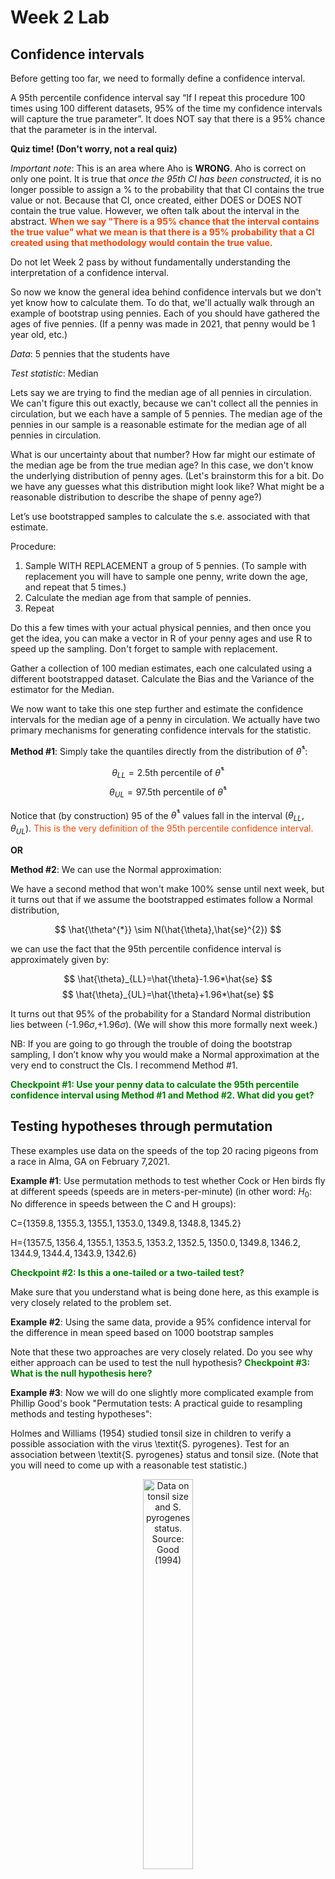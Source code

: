 Week 2 Lab
=============

Confidence intervals
-----------------------

Before getting too far, we need to formally define a confidence interval. 

A 95th percentile confidence interval say “If I repeat this procedure 100 times using 100 different datasets, 95% of the time my confidence intervals will capture the true parameter”. It does NOT say that there is a 95% chance that the parameter is in the interval.

**Quiz time! (Don't worry, not a real quiz)**

*Important note*: This is an area where Aho is **WRONG**. Aho is correct on only one point. It is true that *once the 95th CI has been constructed*, it is no longer possible to assign a $\%$ to the probability that that CI contains the true value or not. Because that CI, once created, either DOES or DOES NOT contain the true value. However, we often talk about the interval in the abstract. **<span style="color: orangered;">When we say "There is a 95$\%$ chance that the interval contains the true value" what we mean is that there is a 95$\%$ probability that a CI created using that methodology would contain the true value.</span>**

Do not let Week 2 pass by without fundamentally understanding the interpretation of a confidence interval. 

So now we know the general idea behind confidence intervals but we don't yet know how to calculate them. To do that, we'll actually walk through an example of bootstrap using pennies. Each of you should have gathered the ages of five pennies. (If a penny was made in 2021, that penny would be 1 year old, etc.)

*Data*: 5 pennies that the students have

*Test statistic*: Median

Lets say we are trying to find the median age of all pennies in circulation. We can't figure this out exactly, because we can't collect all the pennies in circulation, but we each have a sample of 5 pennies. The median age of the pennies in our sample is a reasonable estimate for the median age of all pennies in circulation. 

What is our uncertainty about that number? How far might our estimate of the median age be from the true median age? In this case, we don't know the underlying distribution of penny ages. (Let's brainstorm this for a bit. Do we have any guesses what this distribution might look like? What might be a reasonable distribution to describe the shape of penny age?) 

Let’s use bootstrapped samples to calculate the s.e. associated with that estimate.

Procedure: 
1. Sample WITH REPLACEMENT a group of 5 pennies. (To sample with replacement you will have to sample one penny, write down the age, and repeat that 5 times.)
2. Calculate the median age from that sample of pennies.
3. Repeat

Do this a few times with your actual physical pennies, and then once you get the idea, you can make a vector in R of your penny ages and use R to speed up the sampling. Don't forget to sample with replacement.

Gather a collection of 100 median estimates, each one calculated using a different bootstrapped dataset. Calculate the Bias and the Variance of the estimator for the Median.

We now want to take this one step further and estimate the confidence intervals for the median age of a penny in circulation. We actually have two primary mechanisms for generating confidence intervals for the statistic.

**Method #1**: Simply take the quantiles directly from the distribution of $\hat{\theta}^{*}$:

$$
\theta_{LL} = \mbox{2.5th percentile of } \hat{\theta}^{*}
$$
$$
\theta_{UL} = \mbox{97.5th percentile of } \hat{\theta}^{*}
$$

Notice that (by construction) 95$%$ of the $\hat{\theta}^{*}$ values fall in the interval $(\theta_{LL},\theta_{UL})$. <span style="color: orangered;">This is the very definition of the 95th percentile confidence interval.</span>

**OR** 

**Method #2**: We can use the Normal approximation:

We have a second method that won't make 100\% sense until next week, but it turns out that if we assume the bootstrapped estimates follow a Normal distribution, 

$$
\hat{\theta^{*}} \sim N(\hat{\theta},\hat{se}^{2})
$$

we can use the fact that the 95th percentile confidence interval is approximately given by:

$$
\hat{\theta}_{LL}=\hat{\theta}-1.96*\hat{se}
$$
$$
\hat{\theta}_{UL}=\hat{\theta}+1.96*\hat{se}
$$

It turns out that 95$\%$ of the probability for a Standard Normal distribution lies between (-1.96$\sigma$,+1.96$\sigma$). (We will show this more formally next week.) 

NB: If you are going to go through the trouble of doing the bootstrap sampling, I don’t know why you would make a Normal approximation at the very end to construct the CIs. I recommend Method #1.

**<span style="color: green;">Checkpoint #1: Use your penny data to calculate the 95th percentile confidence interval using Method #1 and Method #2. What did you get?</span>**

Testing hypotheses through permutation
------------------------------------

These examples use data on the speeds of the top 20 racing pigeons from a race in Alma, GA on February 7,2021. 

**Example #1**: Use permutation methods to test whether Cock or Hen birds fly at different speeds (speeds are in meters-per-minute) (in other word: $H_{0}$: No difference in speeds between the C and H groups):

C=$\{1359.8,1355.3,1355.1,1353.0,1349.8,1348.8,1345.2\}$

H=$\{1357.5,1356.4,1355.1,1353.5,1353.2,1352.5,1350.0,1349.8,1346.2,1344.9,1344.4,1343.9,1342.6\}$

**<span style="color: green;">Checkpoint #2: Is this a one-tailed or a two-tailed test?</span>**

Make sure that you understand what is being done here, as this example is very closely related to the problem set.


**Example #2**: Using the same data, provide a 95% confidence interval for the difference in mean speed based on 1000 bootstrap samples

Note that these two approaches are very closely related. Do you see why either approach can be used to test the null hypothesis? **<span style="color: green;">Checkpoint #3: What is the null hypothesis here?</span>**

**Example #3**: Now we will do one slightly more complicated example from Phillip Good's book "Permutation tests: A practical guide to resampling methods and testing hypotheses":

Holmes and Williams (1954) studied tonsil size in children to verify a possible association with the virus \textit{S. pyrogenes}. Test for an association between \textit{S. pyrogenes} status and tonsil size. (Note that you will need to come up with a reasonable test statistic.)

<div class="figure" style="text-align: center">
<img src="Table2categories.png" alt="Data on tonsil size and S. pyrogenes status. Source: Good (1994)" width="40%" />
<p class="caption">(\#fig:unnamed-chunk-1)Data on tonsil size and S. pyrogenes status. Source: Good (1994)</p>
</div>

Now lets consider the full dataset, where tonsil size is divided into three categories. How would we do the test now? **<span style="color: green;">Checkpoint #4: What is the new test statistic? (There are many options.)</span>** What 'labels' do you permute?

<div class="figure" style="text-align: center">
<img src="Table3categories.png" alt="Fill dataset on tonsil size and S. pyrogenes status. Source: Good (1994)" width="50%" />
<p class="caption">(\#fig:unnamed-chunk-2)Fill dataset on tonsil size and S. pyrogenes status. Source: Good (1994)</p>
</div>

Basics of bootstrap and jackknife
------------------------------------

To get started with bootstrap and jackknife techniques, we start by working through a very simple example. First we simulate some data


```r
x<-seq(0,9,by=1)
```

This will constutute our "data". Let's print the result of sampling with replacement to get a sense for it...


```r
table(sample(x,size=length(x),replace=T))
```

```
## 
## 1 2 3 5 6 7 8 9 
## 1 3 1 1 1 1 1 1
```

Now we will write a little script to take bootstrap samples and calculate the means of each of these bootstrap samples


```r
xmeans<-vector(length=1000)
for (i in 1:1000)
  {
  xmeans[i]<-mean(sample(x,replace=T))
  }
```

The actual number of bootstrapped samples is arbitrary *at this point* but there are ways of characterizing the precision of the bootstrap (jackknife-after-bootstrap) which might inform the number of bootstrap samples needed. *In practice*, people tend to pick some arbitrary but large number of bootstrap samples because computers are so fast that it is often easy to draw far more samples than are actually needed. When calculation of the statistic is slow (as might be the case if you are using the samples to construct a phylogeny, for example), then you would need to be more concerned with the number of bootstrap samples. 

First, lets just look at a histogram of the bootstrapped means and plot the actual sample mean on the histogram for comparison



```r
hist(xmeans,breaks=30,col="pink")
abline(v=mean(x),lwd=2)
```

<img src="Week-2-lab_files/figure-html/unnamed-chunk-6-1.png" width="672" />

Calculating bias and standard error
-----------------------------------

From these we can calculate the bias and standard deviation for the mean (which is the "statistic"):

$$
\widehat{Bias_{boot}} = \left(\frac{1}{k}\sum^{k}_{i=1}\theta^{*}_{i}\right)-\hat{\theta}
$$


```r
bias.boot<-mean(xmeans)-mean(x)
bias.boot
```

```
## [1] -0.0357
```

```r
hist(xmeans,breaks=30,col="pink")
abline(v=mean(x),lwd=5,col="black")
abline(v=mean(xmeans),lwd=2,col="yellow")
```

<img src="Week-2-lab_files/figure-html/unnamed-chunk-7-1.png" width="672" />

$$
\widehat{s.e._{boot}} = \sqrt{\frac{1}{k-1}\sum^{k}_{i=1}(\theta^{*}_{i}-\bar{\theta^{*}})^{2}}
$$


```r
se.boot<-sd(xmeans)
```

We can find the confidence intervals in two ways:

Method #1: Assume the bootstrap statistics are normally distributed


```r
LL.boot<-mean(xmeans)-1.96*se.boot #where did 1.96 come from?
UL.boot<-mean(xmeans)+1.96*se.boot
LL.boot
```

```
## [1] 2.668535
```

```r
UL.boot
```

```
## [1] 6.260065
```

Method #2: Simply take the quantiles of the bootstrap statistics


```r
quantile(xmeans,c(0.025,0.975))
```

```
##  2.5% 97.5% 
##   2.6   6.2
```

Let's compare this to what we would have gotten if we had used normal distribution theory. First we have to calculate the standard error:


```r
se.normal<-sqrt(var(x)/length(x))
LL.normal<-mean(x)-qt(0.975,length(x)-1)*se.normal
UL.normal<-mean(x)+qt(0.975,length(x)-1)*se.normal
LL.normal
```

```
## [1] 2.334149
```

```r
UL.normal
```

```
## [1] 6.665851
```

In this case, the confidence intervals we got from the normal distribution theory are too wide.

**<span style="color: green;">Checkpoint #6: Does it make sense why the normal distribution theory intervals are too wide?</span>** Because the original were were uniformly distributed, the data has higher variance than would be expected and therefore the standard error is higher than would be expected.

There are two packages that provide functions for bootstrapping, 'boot' and 'boostrap'. We will start by using the 'bootstrap' package, which was originally designed for Efron and Tibshirani's monograph on the bootstrap. 

To test the main functionality of the 'bootstrap' package, we will use the data we already have. The 'bootstrap' function requires the input of a user-defined function to calculate the statistic of interest. Here I will write a function that calculates the mean of the input values.


```r
library(bootstrap)
theta<-function(x)
  {
    mean(x)
  }
results<-bootstrap(x=x,nboot=1000,theta=theta)
results
```

```
## $thetastar
##    [1] 4.7 6.3 6.0 3.8 2.8 4.6 3.4 4.2 4.4 3.8 5.6 3.6 3.6 2.5 5.8 4.9 4.9 5.6
##   [19] 4.4 5.6 4.8 5.7 5.2 3.2 5.0 3.9 5.0 5.8 4.9 5.4 4.2 3.9 3.3 6.0 5.4 4.3
##   [37] 4.7 3.7 6.8 5.5 3.7 6.3 4.7 5.5 4.9 3.6 5.1 5.3 3.8 3.2 4.7 4.8 5.6 4.6
##   [55] 4.8 4.2 3.6 6.0 4.5 6.4 4.5 5.6 5.9 3.4 4.9 6.6 5.1 4.8 6.1 4.0 4.4 4.8
##   [73] 4.6 4.9 5.3 3.3 4.5 5.9 3.5 3.7 6.4 4.5 6.3 4.6 4.8 5.4 6.0 5.2 3.7 3.5
##   [91] 4.6 4.2 4.6 2.8 3.1 4.9 4.1 4.9 4.1 4.6 4.5 4.4 5.8 3.8 3.2 4.4 5.0 4.5
##  [109] 5.0 6.4 4.1 3.1 3.8 6.0 4.1 4.6 3.4 5.3 6.0 6.1 4.5 5.1 4.1 4.2 4.3 4.3
##  [127] 5.2 3.3 4.4 3.6 4.8 3.5 6.5 4.2 4.1 4.1 4.0 4.5 4.9 4.8 4.3 4.7 5.3 4.1
##  [145] 2.3 4.1 3.4 5.5 3.8 4.4 2.7 4.6 4.0 3.6 3.0 3.4 3.1 3.6 3.7 3.7 5.0 4.9
##  [163] 5.4 3.6 4.5 3.0 6.2 5.6 3.6 4.9 3.7 5.9 5.3 4.7 4.0 4.4 4.7 2.7 5.0 6.2
##  [181] 4.8 3.1 4.7 4.1 3.8 4.0 4.8 6.3 5.2 4.8 4.1 5.0 4.1 3.0 4.4 5.2 2.7 2.9
##  [199] 5.9 5.0 4.8 4.1 4.5 3.4 5.7 5.1 4.4 3.5 4.7 5.1 4.8 3.5 5.7 5.0 4.3 4.5
##  [217] 4.8 3.9 3.4 5.3 4.8 5.5 3.8 3.8 5.4 3.5 4.5 3.0 3.3 4.9 5.2 3.0 5.6 6.0
##  [235] 4.8 4.2 3.8 3.4 5.2 5.0 5.3 4.5 5.6 4.0 6.5 4.6 3.8 5.6 4.5 4.5 3.6 5.1
##  [253] 5.3 4.7 3.9 4.4 2.8 5.1 3.2 3.6 3.7 4.7 5.3 5.5 4.2 4.6 4.7 5.6 3.6 4.3
##  [271] 4.0 4.4 4.6 5.9 4.5 4.9 5.9 3.3 6.6 6.0 4.6 3.4 4.5 3.3 3.6 5.8 3.8 5.3
##  [289] 4.1 3.1 3.3 5.8 4.2 5.1 3.5 4.8 4.0 4.2 4.9 4.9 4.2 5.2 4.2 4.4 3.9 4.0
##  [307] 5.7 3.5 3.5 4.5 4.5 5.6 3.0 4.7 4.5 5.2 4.5 4.4 5.3 4.7 4.6 4.5 4.6 4.3
##  [325] 3.8 3.9 4.2 2.7 4.8 4.6 4.8 3.8 3.7 5.5 5.3 4.0 5.6 6.0 5.7 3.0 4.3 4.4
##  [343] 5.5 5.2 4.1 4.1 5.5 6.8 2.4 4.4 4.4 5.2 4.0 4.0 4.6 3.7 4.2 5.5 4.5 5.0
##  [361] 4.7 4.7 4.3 5.0 4.3 4.9 4.0 4.3 5.9 4.7 3.1 4.8 4.8 5.2 5.6 3.1 4.5 5.6
##  [379] 5.6 5.5 3.3 5.0 5.4 5.2 4.1 5.0 4.4 4.9 2.6 3.6 3.4 6.2 4.0 5.3 6.5 4.5
##  [397] 4.7 5.9 3.4 3.6 3.0 5.0 5.4 4.1 5.5 3.7 5.3 5.0 5.2 4.2 5.7 4.6 3.1 4.2
##  [415] 3.8 4.0 4.4 5.6 4.3 6.3 6.0 5.9 4.1 6.5 3.4 5.3 4.6 5.7 4.4 3.2 3.6 7.1
##  [433] 3.3 3.9 4.1 4.2 4.9 3.9 4.3 5.8 4.5 4.1 4.0 3.2 3.8 3.0 2.8 3.5 3.9 3.8
##  [451] 3.6 3.8 5.3 4.2 5.4 3.4 4.0 4.7 2.8 4.1 4.5 5.8 3.0 4.7 5.5 4.3 4.2 7.3
##  [469] 4.8 5.0 4.6 4.4 3.7 4.5 2.5 4.7 4.6 3.4 3.0 3.9 4.9 4.5 4.9 5.6 4.5 3.7
##  [487] 4.1 4.1 3.6 4.8 4.6 5.4 5.8 4.9 5.3 5.6 5.4 4.6 3.9 6.2 6.5 5.1 3.6 3.8
##  [505] 3.7 5.1 5.6 3.2 4.2 3.9 3.9 4.7 3.0 5.1 4.9 5.3 3.8 5.4 3.1 4.7 2.6 4.2
##  [523] 3.4 4.2 4.4 3.3 4.5 4.2 4.2 5.1 3.4 3.4 4.9 5.3 5.4 5.2 5.2 4.4 4.5 2.6
##  [541] 4.9 4.6 4.0 3.9 5.4 4.0 4.7 4.3 4.5 6.5 2.8 4.8 4.8 3.8 6.1 3.3 5.2 5.1
##  [559] 5.2 5.3 3.3 4.2 5.2 4.5 4.2 2.3 6.1 3.9 3.8 4.5 4.9 4.5 3.8 4.0 4.7 4.4
##  [577] 6.2 6.2 4.6 4.3 4.2 4.5 4.4 4.4 4.0 3.3 4.2 4.5 3.3 3.5 4.6 4.5 3.9 5.1
##  [595] 3.6 4.5 4.0 3.3 5.8 4.1 5.4 5.5 5.0 4.5 3.8 6.0 4.0 5.7 4.8 5.8 3.7 5.3
##  [613] 4.1 4.5 4.3 5.0 4.5 4.4 2.7 4.8 5.5 4.5 5.1 5.0 4.4 4.4 4.0 4.2 3.7 2.4
##  [631] 4.8 3.3 4.6 4.6 4.4 3.9 5.3 3.8 4.4 3.2 4.0 3.6 5.8 5.9 5.1 5.3 3.6 3.2
##  [649] 4.7 3.9 4.8 3.4 4.3 5.5 5.9 3.2 3.1 4.9 2.9 4.0 3.2 4.1 5.7 4.2 4.9 5.0
##  [667] 2.9 3.7 5.3 3.8 4.8 3.0 5.5 4.7 5.4 2.8 6.0 6.0 4.2 3.9 4.7 4.9 5.5 2.6
##  [685] 3.9 4.6 6.4 3.3 3.7 4.2 5.3 5.4 4.4 3.7 3.6 3.6 4.1 2.9 3.0 4.5 5.1 5.3
##  [703] 3.7 4.7 7.0 3.2 4.3 3.8 5.3 5.9 4.6 2.1 4.0 4.9 4.4 4.8 2.8 6.3 5.7 3.4
##  [721] 3.4 5.0 2.7 4.1 3.1 4.9 4.7 4.8 3.0 4.7 5.1 4.5 3.0 5.2 5.2 5.0 6.3 3.1
##  [739] 5.0 4.6 4.7 6.9 2.6 3.6 2.8 3.2 4.8 5.6 4.2 4.4 4.9 3.6 4.1 4.4 5.0 5.1
##  [757] 2.5 3.3 3.1 3.1 3.0 4.7 5.6 3.9 5.2 5.1 4.4 4.9 4.4 5.9 5.8 5.6 4.1 4.2
##  [775] 4.3 4.8 3.5 2.4 3.3 5.7 4.8 6.5 5.1 6.4 3.7 4.4 3.9 5.1 5.1 4.8 4.7 3.4
##  [793] 6.3 5.5 4.8 4.7 5.5 6.1 4.5 4.2 2.8 4.9 5.7 5.5 5.7 3.3 5.4 4.3 3.7 4.1
##  [811] 3.0 5.6 3.6 4.7 4.4 3.9 4.7 3.0 5.4 4.7 4.3 4.6 1.5 5.0 4.3 3.6 3.4 4.7
##  [829] 4.0 4.9 4.6 6.4 2.1 5.7 5.0 3.6 4.7 5.5 3.0 3.9 4.6 6.6 3.9 3.9 4.3 4.5
##  [847] 4.6 3.6 5.0 5.7 3.5 3.6 4.7 3.4 3.6 5.0 5.1 5.3 3.7 5.0 3.5 3.2 4.1 4.3
##  [865] 3.1 3.2 6.4 5.8 4.3 4.7 3.4 4.2 5.1 3.1 3.6 4.0 3.9 4.4 4.8 4.4 4.4 4.5
##  [883] 5.6 5.0 5.1 2.8 3.7 3.8 4.6 3.6 4.8 2.7 5.5 5.2 5.1 4.9 3.4 4.8 4.2 4.0
##  [901] 4.2 3.8 3.3 5.2 3.7 4.8 4.4 4.3 3.9 5.3 3.4 3.6 3.1 3.0 5.9 5.5 4.1 3.8
##  [919] 5.5 3.9 4.9 4.0 5.9 5.5 3.5 3.3 3.2 3.7 6.0 3.8 3.6 6.4 4.6 4.2 4.0 3.3
##  [937] 4.3 4.0 4.0 4.2 3.7 3.3 4.8 3.9 6.0 4.9 5.0 4.8 4.8 3.7 4.2 3.4 2.9 4.8
##  [955] 4.6 4.6 2.5 4.3 6.0 5.5 4.9 5.9 2.6 5.8 6.1 3.5 3.5 4.0 3.3 4.9 4.2 3.2
##  [973] 5.1 4.4 5.6 4.7 4.2 4.3 5.0 4.0 5.1 4.1 5.1 6.3 4.9 6.3 3.4 4.0 4.5 3.7
##  [991] 6.5 5.2 3.9 5.0 4.1 4.5 3.4 3.8 5.8 3.5
## 
## $func.thetastar
## NULL
## 
## $jack.boot.val
## NULL
## 
## $jack.boot.se
## NULL
## 
## $call
## bootstrap(x = x, nboot = 1000, theta = theta)
```

```r
quantile(results$thetastar,c(0.025,0.975))
```

```
##   2.5%  97.5% 
## 2.7975 6.3025
```

Notice that we get exactly what we got last time. This illustrates an important point, which is that the bootstrap functions are often no easier to use than something you could write yourself.

You can also define a function of the bootstrapped statistics (we have been calling this theta) to pull out immediately any summary statistics you are interested in from the bootstrapped thetas.

Here I will write a function that calculates the bias of my estimate of the mean (which is 4.5 [i.e. the mean of the number 0,1,2,3,4,5,6,7,8,9])


```r
bias<-function(x)
  {
  mean(x)-4.5
  }
results<-bootstrap(x=x,nboot=1000,theta=theta,func=bias)
results
```

```
## $thetastar
##    [1] 4.5 6.2 6.5 4.1 4.0 4.2 3.6 4.7 5.7 4.6 2.9 5.3 5.8 4.3 2.5 4.5 4.6 3.9
##   [19] 5.5 4.8 4.8 3.1 4.5 4.1 4.6 5.2 5.0 3.9 6.4 5.8 3.4 5.6 4.3 4.4 5.2 5.1
##   [37] 4.5 4.5 5.2 5.1 4.9 5.1 3.2 4.2 6.8 4.4 3.2 4.3 5.0 4.5 5.1 4.5 4.4 3.9
##   [55] 4.2 4.1 6.3 5.1 5.3 3.2 5.6 5.1 5.3 3.6 5.5 5.2 5.1 4.2 5.1 4.1 4.4 4.1
##   [73] 3.9 4.9 5.7 3.5 3.4 4.7 3.7 5.2 4.5 4.3 5.0 5.9 4.1 4.0 5.0 5.1 5.1 3.9
##   [91] 3.8 5.7 4.8 3.8 5.0 4.9 3.5 5.3 5.3 6.1 5.4 3.8 5.2 4.6 4.0 4.6 3.5 5.2
##  [109] 4.1 4.0 4.4 6.2 4.3 4.1 4.2 3.6 1.8 4.4 4.8 4.1 4.1 3.5 5.1 4.3 3.6 5.8
##  [127] 5.5 3.0 6.1 3.8 4.9 3.4 4.3 6.6 4.6 5.2 5.0 3.2 4.9 4.6 3.7 6.4 4.6 5.7
##  [145] 4.7 5.3 4.3 4.3 4.1 4.5 5.5 3.8 4.1 4.4 4.3 4.0 4.8 3.3 4.2 4.4 3.3 3.6
##  [163] 4.7 3.5 5.0 5.5 3.5 5.4 5.1 4.6 4.0 5.4 4.1 4.0 3.5 3.8 4.9 4.3 4.5 4.9
##  [181] 4.8 3.3 4.6 5.5 5.6 5.8 4.8 5.7 5.9 4.1 2.9 2.4 3.8 3.8 5.7 3.4 5.2 3.8
##  [199] 5.7 5.9 4.9 5.3 4.8 5.1 4.2 4.1 5.2 4.7 4.7 5.1 5.2 5.2 4.1 4.8 5.4 2.9
##  [217] 4.4 3.6 4.4 4.5 3.1 4.9 3.8 3.4 5.5 5.6 2.9 2.8 5.7 4.7 5.2 4.3 4.5 4.8
##  [235] 5.1 4.9 4.0 5.0 5.2 3.1 4.6 2.9 4.8 4.0 3.8 4.8 3.7 5.0 4.4 5.0 4.3 3.2
##  [253] 5.2 3.2 3.8 5.8 4.7 4.2 3.4 3.6 4.6 5.5 4.1 4.0 4.8 4.3 3.3 4.8 4.0 4.0
##  [271] 4.6 4.0 4.9 5.5 3.6 6.3 5.4 5.7 3.8 5.1 4.4 4.4 3.7 4.4 5.4 4.3 6.4 4.1
##  [289] 5.2 5.2 4.2 4.1 5.4 4.6 4.1 3.7 4.0 4.8 4.7 3.9 4.6 4.2 3.7 4.7 4.6 5.1
##  [307] 3.7 3.9 4.1 5.3 2.7 3.6 4.1 5.0 4.7 4.1 6.4 5.5 3.8 4.4 5.7 4.0 3.1 4.5
##  [325] 4.9 3.9 5.8 5.3 5.9 4.5 4.2 3.5 5.1 3.5 4.9 5.3 3.8 4.5 5.1 3.3 5.2 4.6
##  [343] 4.4 3.1 6.9 3.3 5.5 5.2 3.9 3.4 3.1 4.5 4.1 4.6 3.6 4.4 4.6 3.3 3.1 6.0
##  [361] 4.2 4.4 4.5 6.1 5.0 2.0 3.8 4.3 4.2 5.2 4.5 3.5 3.8 3.8 4.0 4.0 3.8 5.8
##  [379] 5.2 5.6 4.3 5.5 5.5 2.0 4.4 4.3 5.0 4.8 4.1 4.9 3.4 5.8 5.8 4.6 4.3 4.6
##  [397] 3.6 3.9 4.7 6.8 5.4 4.1 4.0 4.6 3.2 4.2 6.2 5.3 4.1 3.9 4.9 3.0 4.7 5.7
##  [415] 4.9 5.1 5.9 4.2 5.1 4.9 4.4 5.1 4.3 4.9 4.1 5.1 4.1 6.1 5.7 5.0 4.9 3.9
##  [433] 4.4 5.6 5.0 4.7 3.9 4.8 4.3 4.4 3.2 5.1 4.7 4.0 5.8 4.3 3.7 4.3 5.3 5.3
##  [451] 4.2 4.6 4.2 4.6 5.2 5.2 3.8 4.0 3.9 5.2 5.0 3.5 4.2 4.6 4.8 3.9 3.7 4.9
##  [469] 5.8 4.8 3.5 5.0 4.8 4.3 5.1 4.5 4.1 2.4 4.8 5.4 3.2 5.3 5.0 4.1 4.5 6.4
##  [487] 4.9 2.7 4.0 5.1 4.1 3.6 4.9 3.7 4.6 6.2 4.7 5.7 5.9 2.9 4.3 4.2 3.6 4.3
##  [505] 3.4 5.8 6.7 3.7 4.1 4.1 3.5 4.9 4.0 4.4 4.3 4.0 5.9 4.3 6.0 3.7 5.1 3.7
##  [523] 3.4 3.7 4.0 5.2 3.6 4.4 5.5 4.6 3.8 5.2 6.4 4.3 4.0 4.4 4.0 5.2 5.0 4.1
##  [541] 2.2 5.2 4.6 5.6 4.0 2.6 5.5 6.1 3.4 5.6 6.5 3.8 5.1 5.6 3.8 5.6 6.4 5.2
##  [559] 4.0 4.2 5.2 4.3 3.2 4.9 4.1 1.6 4.2 5.1 4.2 4.3 4.3 6.0 4.4 4.9 3.7 4.3
##  [577] 5.0 4.6 4.9 3.8 4.3 3.9 4.8 3.8 4.6 5.1 3.9 4.7 3.1 3.2 5.2 5.0 3.5 4.4
##  [595] 2.8 5.2 6.5 4.6 1.9 4.4 5.0 4.4 4.3 4.7 4.2 4.4 4.6 3.4 3.9 4.9 6.6 3.6
##  [613] 5.1 4.5 3.3 4.2 5.5 4.8 3.6 6.1 4.7 3.3 5.6 4.9 4.1 6.4 3.8 4.9 5.4 5.6
##  [631] 4.4 4.5 4.4 4.2 4.6 4.0 5.9 3.7 3.7 3.0 4.3 3.6 4.0 2.6 4.2 4.5 4.3 5.1
##  [649] 5.9 6.5 4.7 3.9 2.9 6.3 4.0 5.5 3.5 5.6 5.2 3.9 4.1 5.6 5.2 2.8 4.7 2.7
##  [667] 4.3 4.1 3.8 3.8 3.2 5.3 3.3 3.4 5.3 2.4 4.5 4.4 4.3 2.8 4.1 5.4 4.0 4.8
##  [685] 4.0 4.5 4.5 3.7 6.6 5.2 4.2 4.0 4.8 2.3 4.4 5.8 5.5 4.5 4.3 3.8 3.5 2.2
##  [703] 3.4 5.3 3.3 4.4 5.1 3.3 5.2 5.6 4.9 6.4 4.0 3.0 3.6 4.2 5.0 3.4 5.0 4.7
##  [721] 4.8 6.1 4.4 4.6 5.0 4.1 4.0 3.4 4.9 6.1 3.6 5.0 4.5 4.4 4.8 5.6 4.4 3.7
##  [739] 4.7 4.2 5.4 3.6 5.3 3.3 3.6 4.7 5.5 3.7 5.5 4.5 4.7 3.6 3.7 5.0 3.8 4.3
##  [757] 4.3 6.9 4.0 5.0 4.7 3.9 5.7 3.1 4.3 5.1 6.3 3.6 4.0 3.7 5.6 4.9 4.5 3.7
##  [775] 3.5 4.1 4.8 4.3 3.9 4.2 5.4 5.1 3.6 4.5 6.3 4.1 4.5 3.9 6.1 5.5 3.7 3.7
##  [793] 4.1 5.6 5.4 4.5 5.5 5.1 4.9 3.4 4.9 3.7 5.1 3.3 4.7 6.1 4.5 5.5 3.2 3.9
##  [811] 4.5 5.0 3.7 5.5 5.4 3.3 5.4 3.5 5.3 4.1 4.6 3.7 4.7 3.7 4.5 3.5 3.3 3.5
##  [829] 3.3 3.9 3.2 4.9 5.2 4.7 5.2 4.2 5.6 4.3 4.4 4.5 5.0 5.0 6.1 4.6 3.8 4.7
##  [847] 4.3 3.0 4.7 4.0 5.1 2.4 3.8 6.5 3.5 4.8 3.5 5.2 5.4 5.7 4.5 6.9 3.6 4.7
##  [865] 3.8 4.3 3.6 5.2 5.7 5.7 5.4 4.7 5.7 3.1 4.2 4.7 3.3 5.1 4.2 4.7 5.3 5.5
##  [883] 4.5 5.4 4.7 4.9 5.6 3.3 5.5 5.0 4.3 4.4 4.0 4.9 4.9 5.9 5.0 4.7 4.3 4.1
##  [901] 4.1 4.9 5.2 4.6 4.9 5.0 4.0 5.4 4.7 3.1 5.1 5.2 4.7 3.6 4.9 5.5 3.7 4.2
##  [919] 4.6 4.5 4.3 3.7 4.7 3.7 6.3 3.7 4.2 3.6 5.2 5.9 4.3 4.3 3.8 3.7 6.5 5.5
##  [937] 5.8 5.1 3.2 4.3 3.9 4.5 5.2 4.2 4.6 6.2 2.9 4.8 4.4 5.2 3.2 4.9 3.2 5.4
##  [955] 4.3 6.6 4.7 4.6 6.4 4.1 3.8 5.2 5.8 3.0 4.5 2.3 5.3 4.4 3.9 4.2 5.9 4.8
##  [973] 5.5 4.2 2.8 3.9 4.2 4.6 3.9 6.1 3.5 3.5 5.8 3.8 5.2 4.2 4.1 4.5 4.4 5.3
##  [991] 4.2 4.9 4.4 3.9 5.0 4.7 5.1 3.4 4.0 3.3
## 
## $func.thetastar
## [1] 0.0166
## 
## $jack.boot.val
##  [1]  0.47130435  0.33261456  0.35264798  0.18288043  0.05457143  0.01243094
##  [7] -0.10501475 -0.23074627 -0.28186813 -0.49729730
## 
## $jack.boot.se
## [1] 0.8880336
## 
## $call
## bootstrap(x = x, nboot = 1000, theta = theta, func = bias)
```

Compare this to 'bias.boot' (our result from above). Why might it not be the same? Try running the same section of code several times. See how the value of the bias ($func.thetastar) jumps around? We should not be surprised by this because we can look at the jackknife-after-bootstrap estimate of the standard error of the function (in this case, that function is the bias) and we can see that it is not so small that we wouldn't expect some variation in these values.

Remember, everything we have discussed today are estimates. The statistic as applied to your data will change with new data, as will the standard error, the confidence intervals - everything! All of these values have sampling distributions and are subject to change if you repeated the procedure with new data.

Note that we can calculate any function of $\theta^{*}$. A simple example would be the 72nd percentile:


```r
perc72<-function(x)
  {
  quantile(x,probs=c(0.72))
  }
results<-bootstrap(x=x,nboot=1000,theta=theta,func=perc72)
results
```

```
## $thetastar
##    [1] 3.6 3.2 4.6 2.3 3.4 4.2 4.7 4.2 5.7 5.6 5.2 5.3 3.3 6.4 4.9 3.9 3.7 3.3
##   [19] 4.2 5.9 5.7 5.1 5.1 5.5 5.5 4.2 4.7 6.6 4.6 2.7 3.9 3.7 3.4 3.2 4.1 5.0
##   [37] 5.1 3.2 4.5 4.5 4.6 3.1 3.9 4.3 6.4 6.0 5.8 5.1 5.7 3.4 4.2 5.4 4.9 3.6
##   [55] 5.6 4.8 5.3 4.3 4.8 4.9 5.8 5.1 4.9 5.1 3.7 4.2 3.7 4.9 4.6 4.2 2.4 6.3
##   [73] 4.8 4.2 5.7 5.5 5.6 3.5 4.4 4.5 4.5 4.8 4.1 4.6 5.6 4.9 4.1 4.5 5.1 4.5
##   [91] 4.1 4.1 3.8 4.0 6.3 5.8 4.1 6.2 5.2 3.4 3.9 3.7 2.8 3.6 4.2 4.3 2.4 4.3
##  [109] 5.4 5.9 4.9 3.9 3.9 5.4 3.4 4.8 4.6 4.1 3.1 4.4 4.8 5.3 3.7 3.8 4.7 4.5
##  [127] 5.3 5.4 4.7 6.0 4.7 4.9 4.6 4.3 6.1 4.9 2.9 5.0 4.0 5.8 4.3 5.7 6.5 4.7
##  [145] 5.9 4.3 4.2 6.0 5.3 5.4 4.9 5.0 4.4 4.4 5.8 4.7 3.4 6.0 5.7 4.2 4.4 4.4
##  [163] 3.2 4.3 4.5 2.4 6.0 3.8 4.8 3.4 3.3 4.4 4.4 4.3 5.2 5.9 4.5 6.0 5.4 3.8
##  [181] 3.7 6.2 5.0 3.8 5.1 3.8 4.5 4.6 4.6 4.5 4.7 4.0 4.8 2.6 4.0 3.7 5.2 4.1
##  [199] 5.0 3.0 3.3 3.3 3.5 2.5 3.0 3.8 5.3 3.2 5.1 3.8 4.2 4.8 5.4 4.8 3.4 4.8
##  [217] 4.7 4.3 5.4 3.8 5.5 4.7 5.1 3.6 4.7 2.9 5.0 1.3 3.7 4.9 4.9 5.6 3.2 4.8
##  [235] 3.4 4.3 4.7 4.1 3.6 4.2 3.0 3.1 3.6 4.8 4.0 4.3 4.1 4.1 3.7 3.1 4.3 4.8
##  [253] 4.4 4.0 2.7 4.2 4.4 4.7 5.1 2.9 5.2 4.0 2.4 4.4 4.2 5.4 3.7 4.1 4.6 4.2
##  [271] 4.1 2.8 4.4 5.3 5.4 4.7 4.5 4.5 3.4 4.2 4.0 5.4 7.3 3.3 4.1 4.9 6.4 4.9
##  [289] 4.2 3.0 4.9 3.9 3.7 5.0 4.7 6.3 4.4 4.0 4.4 5.4 6.4 5.3 4.1 5.2 3.5 4.9
##  [307] 2.8 5.7 3.8 6.0 4.2 3.2 5.2 3.4 5.4 4.4 6.0 4.3 4.6 4.4 3.5 5.7 3.9 4.4
##  [325] 3.7 4.2 5.5 4.0 5.1 3.6 3.7 4.7 3.7 4.2 4.7 4.3 3.5 4.2 4.3 5.8 5.1 3.4
##  [343] 3.0 4.9 3.8 4.6 5.3 3.2 4.8 4.3 5.5 4.4 4.8 2.8 4.6 3.9 6.3 4.3 4.6 5.5
##  [361] 3.9 3.8 5.0 3.2 4.6 4.2 3.6 5.0 5.1 5.2 6.0 7.1 5.5 3.3 5.0 6.3 4.8 4.3
##  [379] 3.2 5.1 5.5 4.6 4.9 4.1 3.3 4.0 3.8 4.3 4.2 3.5 3.5 6.2 5.5 5.1 4.5 4.4
##  [397] 4.2 3.5 2.8 5.3 6.1 3.5 5.1 4.5 4.9 2.7 3.5 4.9 5.1 3.9 3.5 5.4 4.3 4.9
##  [415] 2.5 4.0 2.4 6.1 4.3 5.3 5.4 4.3 5.2 4.2 5.5 4.7 2.7 6.4 3.0 4.7 4.9 3.4
##  [433] 5.1 3.0 5.4 4.6 6.1 5.9 4.5 6.7 3.6 3.2 4.3 5.1 6.0 4.1 3.9 5.2 5.4 5.0
##  [451] 4.4 5.3 4.1 3.5 4.9 4.9 2.8 5.3 4.9 4.7 4.3 5.6 3.6 5.6 5.2 5.1 6.0 3.8
##  [469] 6.2 3.7 4.0 5.1 4.6 5.3 5.5 6.2 4.4 3.1 4.5 4.0 3.5 4.2 4.3 5.6 4.4 4.1
##  [487] 5.8 3.7 4.8 4.5 3.5 4.1 4.8 4.5 6.2 2.8 5.5 5.8 3.8 5.7 4.7 4.7 3.8 4.9
##  [505] 3.4 5.1 6.0 3.8 4.9 5.1 3.6 4.9 3.8 6.4 4.3 4.3 6.1 3.5 6.1 5.1 4.4 2.6
##  [523] 4.3 5.7 5.1 3.1 5.3 3.8 3.5 5.4 4.1 4.6 3.2 5.8 5.2 4.0 4.4 4.3 2.8 4.5
##  [541] 4.5 4.1 5.5 5.3 3.9 4.4 5.3 6.6 5.7 3.9 4.2 5.6 4.1 4.3 3.8 6.2 4.0 6.2
##  [559] 4.3 4.7 5.6 5.0 5.1 4.7 5.0 4.9 3.8 3.9 4.9 5.5 5.3 3.7 4.6 4.2 4.1 4.6
##  [577] 4.3 4.2 4.7 4.2 2.8 4.6 3.6 5.6 4.0 3.0 3.8 4.4 3.9 3.8 3.5 3.6 4.5 7.0
##  [595] 3.7 4.4 4.8 3.5 4.1 5.8 4.8 5.3 4.5 3.3 3.6 4.3 4.0 3.8 4.5 3.4 5.2 4.3
##  [613] 4.1 5.0 5.5 6.3 4.8 4.3 3.7 5.4 4.4 5.5 5.6 6.4 4.1 4.5 3.8 4.8 5.2 3.3
##  [631] 5.5 5.5 5.1 3.6 4.1 5.8 5.7 3.9 4.8 7.3 3.4 4.4 5.6 3.6 6.3 3.8 4.8 4.5
##  [649] 3.4 4.4 4.7 3.6 1.9 3.6 3.3 3.7 3.6 3.6 4.3 3.6 5.1 3.8 4.4 6.3 3.4 6.0
##  [667] 4.7 3.9 6.0 5.1 3.4 4.8 4.4 5.4 4.3 6.0 3.9 5.8 5.2 3.2 5.1 5.5 5.4 2.8
##  [685] 4.8 4.3 6.2 4.0 4.3 4.5 4.6 2.2 3.7 2.9 3.9 2.2 4.7 3.5 5.4 5.1 5.4 4.8
##  [703] 4.6 6.0 3.1 2.9 5.7 4.9 4.2 4.9 4.8 4.1 3.6 6.5 4.2 5.0 4.2 4.3 3.5 4.5
##  [721] 5.5 5.6 5.4 6.1 4.4 4.3 3.7 4.2 3.0 6.7 4.8 4.1 4.0 3.7 3.6 4.0 4.5 2.8
##  [739] 4.3 4.4 5.0 4.3 4.6 4.5 3.3 4.3 1.9 5.3 5.1 4.4 6.0 5.3 4.2 3.6 4.6 4.3
##  [757] 5.1 3.8 6.7 4.3 5.1 3.8 4.7 3.3 5.3 5.9 4.6 3.7 4.3 3.1 4.1 4.1 3.4 3.9
##  [775] 3.8 4.0 3.9 6.6 6.4 5.6 5.1 3.7 5.0 5.8 4.8 4.8 5.4 3.7 4.2 3.5 4.5 3.9
##  [793] 2.7 4.1 4.6 5.0 5.8 4.4 4.6 5.8 4.5 3.6 3.3 4.4 3.6 5.8 4.7 3.9 4.4 4.9
##  [811] 5.2 5.8 4.0 4.7 4.6 4.2 3.0 4.4 4.1 6.6 5.5 4.3 4.3 3.5 3.5 4.7 4.4 3.6
##  [829] 3.6 3.8 4.0 4.7 4.7 5.1 5.2 2.8 3.9 4.3 5.7 4.7 7.0 2.9 5.1 2.7 5.1 5.3
##  [847] 3.5 4.5 3.9 6.0 5.8 2.9 3.3 4.9 2.7 5.5 4.1 4.0 5.0 4.0 5.2 4.7 3.7 6.2
##  [865] 4.5 4.1 5.2 5.4 5.6 2.8 4.0 3.1 4.3 3.7 3.5 5.0 3.9 4.4 5.9 4.7 3.4 3.1
##  [883] 3.9 5.1 4.4 6.7 2.9 4.2 4.9 3.9 5.8 5.2 3.6 5.1 2.7 4.0 4.0 4.0 6.7 5.2
##  [901] 6.4 6.4 4.5 3.3 3.1 4.8 4.0 4.1 4.7 4.4 3.3 4.7 3.8 3.7 4.0 5.1 6.5 4.5
##  [919] 4.0 4.4 5.0 4.4 6.0 4.9 4.3 3.9 3.7 5.0 5.2 4.9 3.7 6.5 3.3 6.3 5.1 3.6
##  [937] 3.7 3.9 4.8 5.2 4.3 4.3 4.1 4.1 3.9 4.6 4.0 3.7 4.9 6.0 4.5 3.9 3.9 4.4
##  [955] 3.9 5.9 3.6 3.4 4.6 6.5 3.8 4.7 4.3 5.7 4.9 3.5 3.8 5.5 4.5 5.1 3.5 4.2
##  [973] 3.1 4.4 4.2 4.8 4.7 3.5 3.7 4.4 3.7 4.7 4.9 4.7 6.3 4.1 3.1 5.5 3.6 4.2
##  [991] 5.1 4.7 4.1 3.4 5.0 5.1 3.1 5.0 5.3 3.4
## 
## $func.thetastar
## 72% 
##   5 
## 
## $jack.boot.val
##  [1] 5.5 5.5 5.4 5.1 5.1 4.9 4.8 4.8 4.6 4.4
## 
## $jack.boot.se
## [1] 1.077079
## 
## $call
## bootstrap(x = x, nboot = 1000, theta = theta, func = perc72)
```

On Tuesday we went over an example in which we bootstrapped the correlation coefficient between LSAT scores and GPA. To do that, we sampled pairs of (LSAT,GPA) data with replacement. Here is a little script that would do something like that using (X,Y) data that are independently drawn from the normal distribution


```r
xdata<-matrix(rnorm(30),ncol=2)
```

Everyone's data is going to be different. With such a small sample size, it would be easy to get a positive or negative correlation by random change, but on average across everyone's datasets, there should be zero correlation because the two columns are drawn independently.


```r
n<-15
theta<-function(x,xdata)
  {
  cor(xdata[x,1],xdata[x,2])
  }
results<-bootstrap(x=1:n,nboot=50,theta=theta,xdata=xdata) 
#NB: xdata is passed to the theta function, not needed for bootstrap function itself
```

Notice the parameters that get passed to the 'bootstrap' function are: (1) the indexes which will be sampled with replacement. This is different that the raw data but the end result is the same because both the indices and the raw data get passed to the function 'theta' (2) the number of bootrapped samples (in this case 50) (3) the function to calculate the statistic (4) the raw data.

Lets look at a histogram of the bootstrapped statistics $\theta^{*}$ and draw a vertical line for the statistic as applied to the original data.


```r
hist(results$thetastar,breaks=30,col="pink")
abline(v=cor(xdata[,1],xdata[,2]),lwd=2)
```

<img src="Week-2-lab_files/figure-html/unnamed-chunk-17-1.png" width="672" />

Parametric bootstrap
---------------------

Let's do one quick example of a parametric bootstrap. We haven't introduced distributions yet (except for the Gaussian, or Normal, distribution, which is the most familiar), so lets spend a few minutes exploring the Gamma distribution, just so we have it to work with for testing out parametric bootstrap. All we need to know is that the Gamma distribution is a continuous, non-negative distribution that takes two parameters, which we call "shape" and "rate". Lets plot a few examples just to see what a Gamma distribution looks like. (Note that the Gamma distribution can be parameterized by "shape" and "rate" OR by "shape" and "scale", where "scale" is just 1/"rate". R will allow you to use either (shape,rate) or (shape,scale) as long as you specify which you are providing.

<img src="Week-2-lab_files/figure-html/unnamed-chunk-18-1.png" width="672" />


Let's generate some fairly sparse data from a Gamma distribution


```r
original.data<-rgamma(10,3,5)
```

and calculate the skew of the data using the R function 'skewness' from the 'moments' package. 


```r
library(moments)
theta<-skewness(original.data)
head(theta)
```

```
## [1] 0.7467629
```

What is skew? Skew describes how assymetric a distribution is. A distribution with a positive skew is a distribution that is "slumped over" to the right, with a right tail that is longer than the left tail. Alternatively, a distribution with negative skew has a longer left tail. Here we are just using it for illustration, as a property of a distribution that you may want to estimate using your data.

Lets use 'fitdistr' to fit a gamma distribution to these data. This function is an extremely handy function that takes in your data, the name of the distribution you are fitting, and some starting values (for the estimation optimizer under the hood), and it will return the parameter values (and their standard errors). We will learn in a couple weeks how R is doing this, but for now we will just use it out of the box. (Because we generated the data, we happen to know that the data are gamma distributed. In general we wouldn't know that, and we will see in a second that our assumption about the shape of the data really does make a difference.)


```r
library(MASS)
fit<-fitdistr(original.data,dgamma,list(shape=1,rate=1))
```

```
## Warning in densfun(x, parm[1], parm[2], ...): NaNs produced
```

```r
# fit<-fitdistr(original.data,"gamma")
# The second version would also work.
fit
```

```
##     shape       rate  
##   2.967912   6.777060 
##  (1.259841) (3.134220)
```

Now lets sample with replacement from this new distribution and calculate the skewness at each step:


```r
results<-c()
for (i in 1:1000)
  {
  x.star<-rgamma(length(original.data),shape=fit$estimate[1],rate=fit$estimate[2])
  results<-c(results,skewness(x.star))
  }
head(results)
```

```
## [1]  0.9645730  0.5803760  0.5747048  0.3768488  1.1968261 -0.2388477
```

```r
hist(results,breaks=30,col="pink",ylim=c(0,1),freq=F)
```

<img src="Week-2-lab_files/figure-html/unnamed-chunk-22-1.png" width="672" />

Now we have the bootstrap distribution for skewness (the $\theta^{*}$ s), we can compare that to the equivalent non-parametric bootstrap:


```r
results2<-bootstrap(x=original.data,nboot=1000,theta=skewness)
results2
```

```
## $thetastar
##    [1]  7.713062e-01  9.189390e-01  7.735589e-01  8.231479e-02  7.584577e-01
##    [6]  1.220667e+00  9.075833e-01  7.570349e-01  3.507772e-01  1.184047e+00
##   [11]  5.849666e-02  1.792085e+00  7.480617e-01  1.122643e+00  5.922199e-01
##   [16]  5.134880e-01  8.181659e-01  1.325163e+00  8.980794e-01  7.357025e-01
##   [21]  2.420845e+00  3.455187e-01  1.234477e+00  3.786609e-01  1.211371e+00
##   [26]  7.070606e-01  7.852777e-01  8.095042e-02  5.806509e-01 -7.637976e-01
##   [31]  2.754293e-01  2.720630e-01  2.061258e+00  1.209698e+00 -2.401743e-01
##   [36]  6.939314e-01  6.195236e-01  1.085675e+00  1.173113e+00  1.509125e+00
##   [41]  8.609699e-01  1.337283e+00  4.414422e-01  4.274688e-01  1.161822e+00
##   [46] -2.983425e-01  1.182149e+00  1.231185e+00  1.615257e+00  1.040070e-01
##   [51]  3.470857e-01  1.309254e+00  2.997438e-01  7.825678e-01  1.559919e+00
##   [56]  6.335274e-01  1.542602e+00  2.993716e-01  4.504032e-01  8.641012e-01
##   [61]  4.696958e-02  4.928101e-01  7.132795e-01  1.235767e+00  1.885058e+00
##   [66]  6.730839e-01  1.352874e+00  8.956088e-01  7.289853e-01  1.391894e+00
##   [71]  9.937190e-01  1.220698e+00  2.248924e+00  3.246627e-01  1.537062e+00
##   [76]  4.890817e-01  6.534136e-02  6.936450e-01  3.139201e-01  1.922748e+00
##   [81] -7.431356e-02  1.230470e+00  1.778655e+00  8.167371e-01  6.142298e-01
##   [86]  8.774562e-01  1.372055e+00  6.932838e-01  2.164247e-01  6.599237e-01
##   [91]  2.304606e+00  7.703852e-01  5.084621e-01  1.414655e+00  8.259869e-01
##   [96]  3.038533e-01  1.201688e+00  1.238314e+00  9.746042e-01 -1.115301e-02
##  [101]  1.402188e+00  7.634039e-01  1.125760e+00  1.995261e+00  1.231409e+00
##  [106]  1.164418e+00  9.260665e-01  6.387997e-01  1.075069e+00  7.504231e-01
##  [111]  6.686214e-01  3.221053e-02 -3.620395e-02  1.601264e+00  1.263453e+00
##  [116]  3.556906e-01 -1.231099e-01  4.550214e-01  1.473809e+00  1.206718e+00
##  [121]  1.522517e+00  7.743779e-01  8.478298e-01  2.394753e+00  1.460705e+00
##  [126]  1.998478e-01  1.094956e+00  7.739397e-01  8.016841e-01  1.385353e+00
##  [131]  1.247640e+00  1.186358e+00  3.968280e-01  1.826445e+00  2.730155e-01
##  [136]  4.100585e-01  5.990303e-01 -9.183449e-01  8.136763e-01  6.297861e-01
##  [141]  2.555595e+00  1.464305e+00  1.763745e+00  1.202068e+00  1.154542e+00
##  [146]  7.926019e-01 -3.734776e-01  6.497260e-01  6.630465e-01  8.379661e-01
##  [151]  2.565141e-01  1.238681e+00  4.643414e-01  3.455779e-01  7.158613e-01
##  [156]  2.041877e+00  4.427896e-02  1.053970e+00  2.260161e+00  7.158463e-01
##  [161]  3.435320e-02  8.186989e-01  4.286815e-01 -1.019885e-01  1.664932e+00
##  [166]  2.353976e+00  6.652581e-01  3.917631e-01 -1.642749e+00  6.053823e-01
##  [171]  1.260834e+00  3.929408e-01 -8.478447e-02  3.968469e-01  1.992165e+00
##  [176]  4.471667e-01  7.817964e-01  1.140197e+00  6.861789e-01  4.506521e-01
##  [181]  1.183873e+00  2.031693e+00  1.433027e+00  1.203225e+00  1.146475e+00
##  [186]  2.262011e+00  7.019064e-01  8.002542e-01  1.345437e+00  1.384411e+00
##  [191]  7.574029e-02  6.980825e-01  8.722942e-01  1.373909e+00 -3.110411e-01
##  [196]  1.932492e+00  3.681246e-02  7.110055e-01 -4.444931e-02  2.568426e-01
##  [201]  6.692549e-01 -3.659925e-01 -2.203117e-01  9.114872e-01 -6.547137e-01
##  [206]  4.430729e-01  1.151988e+00  2.021249e+00  2.109771e-02  1.372530e+00
##  [211]  2.501536e+00  4.150043e-01  1.383303e+00  7.668386e-01  1.304173e+00
##  [216]  4.992043e-01  6.361383e-01  1.694494e+00  1.212822e+00  5.011652e-01
##  [221]  2.950943e-01 -3.246868e-01  2.959609e-01  1.431492e+00  1.962456e+00
##  [226]  7.327293e-01  1.329214e+00  1.841685e+00  2.689234e-01  3.257699e-01
##  [231]  6.681276e-01  3.468273e-01 -4.270796e-01  4.678038e-02 -2.990518e-01
##  [236]  6.079796e-01  7.268533e-01  8.055334e-01  3.672750e-01  1.271743e+00
##  [241]  3.466808e-01  1.207398e+00  2.009639e+00  4.890817e-01  4.248028e-01
##  [246]  3.430810e-01  7.475241e-01  1.223881e+00  8.153707e-01  1.216046e+00
##  [251]  1.317639e+00  2.034243e+00  9.934479e-01  3.049480e-01  3.156801e-01
##  [256]  5.349713e-01  1.511238e+00  2.711922e-01  1.753520e+00  4.873000e-01
##  [261]  3.578166e-01  7.271827e-01  1.236827e+00  1.320686e+00  6.390169e-01
##  [266]  9.074140e-01  1.290224e+00  1.354734e+00  4.780424e-01  3.125370e-01
##  [271]  1.157879e+00  1.384196e+00  4.309542e-02 -5.188633e-01  1.239388e+00
##  [276] -2.786257e-01  1.178985e-01  6.633613e-01  6.226260e-02  3.176988e-01
##  [281]  2.300594e+00  9.165650e-01  7.324905e-01  1.232060e-01  3.298304e-01
##  [286] -3.401068e-01  9.273373e-01  7.034951e-01  1.183873e+00  7.451255e-01
##  [291]  1.433598e+00  7.520650e-01  8.138330e-01  1.230579e+00  6.230881e-01
##  [296]  5.730652e-02  1.657340e+00  1.939664e+00  2.093273e-01  1.341726e+00
##  [301]  1.813112e+00  1.350348e+00  2.851812e-01 -2.930236e-01  4.930640e-01
##  [306]  7.689151e-01  7.018959e-01  2.260098e-01  5.015770e-01  1.290086e+00
##  [311]  1.255306e+00 -6.945126e-01  2.184797e+00  6.378502e-01 -6.236464e-01
##  [316]  9.149944e-01  1.331093e+00  1.720003e+00  1.068371e+00 -3.169534e-01
##  [321]  2.306783e+00  3.162187e-01  8.584383e-01  4.556767e-01  2.536897e-01
##  [326]  1.622916e+00  1.405439e+00  1.377111e+00  7.617226e-01  4.547981e-01
##  [331]  7.546207e-01  4.089776e-01  6.680216e-01  1.146231e+00  1.491762e+00
##  [336]  1.237099e+00  9.341037e-01  8.578485e-01  1.109136e+00  9.092740e-01
##  [341]  2.287985e+00  1.528163e+00  1.323950e+00  8.399316e-01  1.837688e-02
##  [346]  5.048820e-01  3.597174e-01  1.373795e+00  6.062423e-01  6.814581e-01
##  [351]  7.317261e-01  7.628834e-01  7.086389e-01  4.532990e-01  5.078932e-01
##  [356] -3.480814e-01  7.792302e-01  6.956824e-01  1.122682e+00  7.908480e-01
##  [361]  1.593852e+00  5.325877e-01  7.855092e-01  1.152945e+00  1.620031e+00
##  [366]  9.044874e-01  4.269266e-01 -7.958021e-01  1.897288e+00  7.292368e-01
##  [371]  6.715294e-01  1.389313e+00  5.077848e-01  1.055020e+00  7.067719e-01
##  [376]  6.954318e-01  6.215491e-01  1.118852e+00  1.407860e+00  5.146567e-01
##  [381]  4.483475e-01  7.181211e-01  2.000121e+00  5.809857e-02  2.747252e-01
##  [386]  4.287362e-01  2.066300e+00  8.727920e-02 -3.874617e-01 -2.215006e-02
##  [391]  9.277655e-01  1.191950e+00  1.918505e+00  1.824644e+00  4.409355e-01
##  [396]  1.185678e+00  9.114872e-01  8.451387e-01  1.238101e+00  2.919753e-01
##  [401]  1.008797e+00  8.582568e-01  3.941117e-01  7.636626e-01  1.358050e+00
##  [406]  1.168418e+00  7.946336e-01  4.502138e-01  1.386665e+00  4.184902e-01
##  [411]  6.113916e-01  2.292648e+00  6.704723e-01  2.343000e-02  1.110929e+00
##  [416]  1.467999e+00  1.081768e+00 -5.020193e-01 -1.782714e-02  7.261147e-01
##  [421]  6.156606e-01  1.985215e+00  5.009775e-01  8.870727e-01  1.958958e+00
##  [426]  9.387410e-01 -5.969963e-02  2.631415e-01  1.225099e+00  8.169119e-01
##  [431]  7.654459e-01  4.532384e-02  5.631998e-01  9.465025e-01 -1.212203e-01
##  [436]  3.554667e-01  7.988255e-01  2.439215e+00 -7.457623e-01  2.040561e-02
##  [441]  2.353994e+00  4.590039e-01  3.565705e-01  6.030061e-01 -1.483414e-02
##  [446]  4.929548e-01  1.164103e+00  1.448460e+00 -3.801941e-01 -4.471396e-02
##  [451]  4.786520e-02 -3.498534e-02  1.447059e+00  1.295497e+00  8.310967e-01
##  [456]  2.133771e+00  3.356435e-01 -7.148148e-02  8.842759e-01  8.283595e-01
##  [461]  1.203225e+00  2.885796e-01  5.988263e-01  1.775476e+00  1.143652e+00
##  [466]  1.352268e+00 -5.042865e-02  4.228132e-01  4.711047e-01  7.545409e-01
##  [471]  6.489929e-01  3.637663e-01 -6.866714e-01  1.043943e+00  1.631947e+00
##  [476]  1.490992e-01  6.390070e-01  1.950564e+00  1.223046e+00  5.708368e-02
##  [481]  1.480278e+00  1.051006e+00  2.086928e+00  1.327367e-01  4.296592e-01
##  [486]  3.321803e-01  7.802942e-01  1.536953e+00  3.448259e-01  1.621709e+00
##  [491] -2.050407e-02  1.657943e-03  1.927145e+00 -2.571754e-02  7.230534e-01
##  [496]  3.635240e-01  1.768894e+00  6.381097e-02  1.073443e+00  6.697191e-01
##  [501]  1.845363e+00  8.597565e-01  7.386513e-01  6.675176e-01  8.971331e-01
##  [506]  2.331195e+00  1.018405e-01  9.222693e-01  1.465615e+00  1.148159e+00
##  [511]  6.596359e-01  9.134054e-02  7.564384e-01  3.417802e-01  2.406622e+00
##  [516] -2.967344e-02  2.444771e+00  1.531798e+00  1.182679e-01  1.127730e+00
##  [521]  8.895595e-01  6.915948e-01  5.676951e-01  1.307464e+00  7.848526e-01
##  [526]  1.085675e+00  1.345470e+00  1.442145e+00  1.555632e+00  4.589915e-01
##  [531]  1.147901e+00  2.260578e+00  7.469671e-01  8.153157e-01  1.484241e+00
##  [536]  2.138647e+00  1.146278e-01  8.992881e-01  6.127533e-01  1.373182e+00
##  [541] -8.498099e-01  3.770092e-01  7.825610e-01  1.402336e+00  1.423019e+00
##  [546]  5.378300e-01 -1.411115e+00  6.836528e-01 -5.094220e-01  2.096261e-02
##  [551]  1.242430e+00  2.582012e-01  3.379969e-01  1.234350e+00  8.191482e-01
##  [556]  3.718218e-02 -9.143633e-05  3.221053e-02  5.002033e-01  1.215305e+00
##  [561]  7.116502e-01  2.914778e-01 -2.596139e-01  1.654769e-01 -4.317736e-02
##  [566]  4.552589e-01  9.285592e-02 -3.090372e-01  3.623676e-01 -1.321595e+00
##  [571]  9.399203e-01  4.332678e-02 -6.517325e-02 -3.664902e-01  7.490857e-01
##  [576]  1.191121e+00  7.271744e-01  6.975984e-01  1.197621e+00  1.204978e+00
##  [581]  7.672778e-01  2.176959e+00 -4.720183e-01  3.838445e-01  8.576663e-01
##  [586]  8.946148e-01  4.577097e-01  7.299596e-01  1.393645e+00 -6.077051e-02
##  [591]  7.586839e-01  1.181958e+00  2.909397e-01  2.053060e+00  6.439217e-01
##  [596] -4.091312e-01  4.868697e-01 -4.875380e-02  3.901557e-02  2.187437e+00
##  [601]  8.067999e-01  1.486762e+00  3.306763e-01  1.198381e+00  3.568228e-01
##  [606]  3.344099e-01  4.433073e-01  1.290107e+00  8.873536e-01  7.885211e-01
##  [611]  6.908829e-01  1.277424e+00 -9.143633e-05  3.476422e-01  1.997555e+00
##  [616]  1.199633e+00  1.363811e+00  1.877969e+00  8.090141e-01  1.335617e+00
##  [621]  1.303859e+00  2.930383e-01  1.169136e+00  1.898453e+00  1.188412e+00
##  [626]  1.893080e+00  1.206208e+00  7.121492e-01  1.273822e+00  1.338408e+00
##  [631]  3.553464e-01  1.141219e+00  9.077049e-01  1.608898e+00 -3.917367e-01
##  [636]  1.229093e+00  1.334731e+00  1.762635e-02  7.895594e-01  7.142278e-01
##  [641]  1.798153e+00  3.622550e-01  8.885086e-01  1.322827e-01  3.385891e-01
##  [646]  2.744500e-01  7.014410e-01  1.384282e+00  3.678292e-01  9.002678e-01
##  [651]  1.914754e+00  1.530674e+00  7.363572e-01  3.232414e-01  2.837041e-01
##  [656]  1.520807e+00  5.849762e-02  1.520755e+00 -1.238153e-01  1.338413e+00
##  [661]  1.256634e+00  9.196210e-01  4.289983e-01  7.623226e-01  7.099364e-01
##  [666]  1.137287e+00  1.348178e+00  6.720124e-01  1.383979e+00  7.220903e-01
##  [671]  1.875496e+00  2.035882e+00  7.133787e-01  7.904767e-01  1.469992e+00
##  [676]  1.551239e+00  5.133045e-02  1.486115e+00 -2.638146e-01  7.459709e-01
##  [681]  1.275986e+00  1.234477e+00  3.178465e-01  2.737094e-01  3.829660e-01
##  [686]  3.133500e-01  9.761933e-01  2.796002e-01  1.138814e+00  7.214254e-01
##  [691]  1.056354e+00  1.379902e+00 -9.148551e-02  1.204378e+00 -8.271364e-02
##  [696]  1.057411e+00  8.614896e-01  1.245044e+00  1.500144e+00  6.780468e-01
##  [701] -5.320046e-01  1.337021e+00  1.163755e+00  4.473920e-01 -2.444452e-01
##  [706]  3.302927e-02 -9.154152e-02  1.422749e-01  2.901141e-02  1.263329e+00
##  [711] -3.796512e-01  2.006216e+00  1.200434e+00  6.495328e-01  8.368949e-01
##  [716]  5.933806e-01  7.519667e-01  7.688796e-01  1.820906e+00  2.389807e-01
##  [721]  4.101110e-01  5.927993e-02  1.236512e+00  8.156837e-01  1.168720e-01
##  [726]  1.173066e+00  3.340485e-01  6.838284e-01  1.160913e+00  7.244275e-02
##  [731]  6.943523e-01  1.175729e+00  3.324371e-01  4.635776e-01  7.993240e-01
##  [736]  7.870467e-01 -3.984334e-02  2.291616e+00  8.367485e-01  2.306363e-01
##  [741]  1.137451e+00 -3.678198e-01  4.974958e-02 -3.830633e-01 -1.444158e-02
##  [746]  2.753371e-01  2.495512e+00  3.808376e-01  8.253117e-01  1.202753e+00
##  [751]  1.181430e+00  8.553494e-01  2.022309e+00  8.665693e-01  4.018273e-01
##  [756]  4.427921e-01  1.002244e-01  3.100815e-01  7.510120e-01  3.926555e-01
##  [761] -6.251046e-01  3.794357e-01  1.173167e+00  6.682986e-01  1.969665e+00
##  [766]  7.671458e-01  9.084883e-01  1.726478e+00  1.488781e+00  2.093825e+00
##  [771]  2.267935e+00  2.005944e+00  1.155343e+00  8.958926e-01  1.140047e+00
##  [776]  7.172203e-01  1.530413e+00  1.765902e+00  7.988954e-01  1.463898e-01
##  [781]  1.118051e+00 -1.092884e-01  1.288535e+00  9.082036e-01  7.491604e-01
##  [786]  2.710690e-01  1.911915e+00  8.234314e-01  4.312636e-01  2.932280e-01
##  [791]  6.615227e-01  1.381728e+00  3.789121e-01  8.579659e-02  1.370121e+00
##  [796]  4.678728e-01  6.747333e-01  1.448460e+00  1.303614e+00  6.241397e-01
##  [801]  1.388306e+00  1.848323e+00  1.447040e+00  3.983627e-01  1.387046e-02
##  [806]  4.405109e-01  1.221914e+00 -2.923446e-01  4.443310e-01  8.770251e-01
##  [811]  7.803594e-01  5.129277e-01  2.138280e-01  2.307602e-01  4.892780e-01
##  [816]  1.892707e+00  6.540048e-01  1.107420e-01  1.802444e+00  6.990023e-01
##  [821]  1.390871e+00 -3.990350e-01  1.220796e+00 -6.568965e-02  1.160286e+00
##  [826]  3.102448e-01  1.329214e+00  7.202973e-01  1.823892e+00  2.962022e-01
##  [831] -2.812588e-01  8.839684e-01  6.215389e-01  2.230847e-02  6.841970e-01
##  [836]  6.944874e-01  1.137451e+00  1.268623e+00  9.099371e-01  2.725681e-01
##  [841]  6.540708e-01  2.095506e+00 -3.109832e-02  2.661325e-01  8.793569e-01
##  [846]  6.167897e-01  8.612616e-01  4.666528e-01 -4.662532e-01  8.775263e-01
##  [851]  1.157088e-01  7.663283e-01  1.465865e+00  2.199736e+00  3.262049e-01
##  [856]  2.261909e-01  6.654207e-02  7.799370e-01  1.160932e+00  3.464399e-01
##  [861]  4.288455e-01  7.886660e-01  1.377111e+00  6.775785e-01  4.466291e-01
##  [866]  5.683073e-01  8.738389e-01  6.892134e-01  1.217649e+00  2.394529e+00
##  [871]  3.324371e-01 -5.953262e-01 -3.722933e-01  1.305043e+00  6.613910e-01
##  [876]  1.357783e+00  1.148980e+00  1.372575e+00  3.225497e-01  1.040070e-01
##  [881]  3.614839e-01  9.077389e-01 -4.440316e-03  7.962339e-01  1.277695e+00
##  [886]  8.450869e-01 -7.453266e-02 -3.760625e-01 -8.789746e-01  2.304345e+00
##  [891]  8.089553e-01 -2.936401e-01  3.479402e-01  3.182920e-01  3.335396e-01
##  [896]  1.496159e+00  1.262662e+00 -4.173943e-01  3.485790e-01 -8.976557e-01
##  [901] -4.397160e-02  1.191622e+00  1.278592e+00  1.212588e+00 -2.310609e-01
##  [906]  4.552622e-01  9.196266e-01  5.098850e-01  6.592440e-02  7.467629e-01
##  [911]  7.331513e-01  3.420976e-01  2.646393e-01  7.314957e-01  9.208309e-01
##  [916]  6.411990e-01  1.242493e+00 -1.310123e-02  7.318636e-01  2.560918e-01
##  [921]  3.283167e-01  9.138068e-01  1.455183e+00 -3.834845e-01  4.687337e-01
##  [926]  1.233686e+00 -3.736816e-01  2.357827e+00  4.617069e-01  6.692549e-01
##  [931]  2.025808e+00  6.644525e-01  8.189147e-01  9.527893e-01  6.954706e-01
##  [936]  2.285110e+00  6.898292e-01  4.654385e-03  8.798324e-01  4.021431e-01
##  [941]  6.961111e-01  3.344099e-01  5.225222e-02  8.559447e-01  3.510419e-01
##  [946]  3.591130e-01  1.190664e+00 -1.045683e-01  7.226267e-01  7.017850e-01
##  [951]  2.025632e+00  1.515837e+00  1.451273e+00  1.855446e+00  6.915509e-01
##  [956]  1.140225e+00  7.874086e-01  1.086220e-02  1.846497e+00  1.146647e+00
##  [961]  7.078546e-01  1.154203e+00  2.634952e-01  1.458038e+00 -2.630636e-02
##  [966]  1.433532e+00  3.320111e-01  8.763353e-01  8.087688e-01  4.517650e-01
##  [971]  7.036506e-01  5.069535e-01  2.080701e+00  4.249919e-02 -2.490267e-02
##  [976]  9.135283e-01  6.117645e-01  6.604651e-01  6.598456e-01  1.883778e+00
##  [981]  3.383619e-01  1.426605e+00  1.539148e+00  6.037634e-01  2.071619e+00
##  [986]  9.626153e-01  1.257984e+00  1.116108e-01  3.797739e-01  4.413231e-01
##  [991]  8.789112e-01  1.463862e-02  2.006633e+00  6.326090e-01  6.147597e-01
##  [996]  7.340347e-01 -1.374808e-01  1.994534e+00  7.570704e-01  1.488442e+00
## 
## $func.thetastar
## NULL
## 
## $jack.boot.val
## NULL
## 
## $jack.boot.se
## NULL
## 
## $call
## bootstrap(x = original.data, nboot = 1000, theta = skewness)
```

```r
hist(results,breaks=30,col="pink",ylim=c(0,1),freq=F)
hist(results2$thetastar,breaks=30,border="purple",add=T,density=20,col="purple",freq=F)
```

<img src="Week-2-lab_files/figure-html/unnamed-chunk-23-1.png" width="672" />

What would have happened if we would have fit a normal distribution instead of a gamma distribution?


```r
fit2<-fitdistr(original.data,dnorm,start=list(mean=1,sd=1))
```

```
## Warning in densfun(x, parm[1], parm[2], ...): NaNs produced

## Warning in densfun(x, parm[1], parm[2], ...): NaNs produced

## Warning in densfun(x, parm[1], parm[2], ...): NaNs produced

## Warning in densfun(x, parm[1], parm[2], ...): NaNs produced

## Warning in densfun(x, parm[1], parm[2], ...): NaNs produced

## Warning in densfun(x, parm[1], parm[2], ...): NaNs produced

## Warning in densfun(x, parm[1], parm[2], ...): NaNs produced
```

```r
fit2
```

```
##       mean          sd    
##   0.43793399   0.26207571 
##  (0.08287562) (0.05859908)
```

```r
results.norm<-c()
for (i in 1:1000)
  {
  x.star<-rnorm(length(original.data),mean=fit2$estimate[1],sd=fit2$estimate[2])
  results.norm<-c(results.norm,skewness(x.star))
  }
head(results.norm)
```

```
## [1]  0.42615836  0.11211764  0.80950604  0.64903157 -0.02557578  0.87074055
```

```r
hist(results,breaks=30,col="pink",ylim=c(0,1),freq=F)
hist(results.norm,breaks=30,col="lightgreen",freq=F,add=T)
hist(results2$thetastar,breaks=30,border="purple",add=T,density=20,col="purple",freq=F)
```

<img src="Week-2-lab_files/figure-html/unnamed-chunk-24-1.png" width="672" />

All three methods (two parametric and one non-parametric) really do give different distributions for the bootstrapped statistic, so the choice of which method is best depends a lot on the situation, how much data you have, and what you might already know about the underlying distribution.

Jackknifing is just as easy at bootstrapping. Here we will do a trivial example for illustration. We will write a little function for the mean even though you could put the function in directly with 'jackknife(x,mean)'


```r
theta<-function(x)
  {
  mean(x)
  }
x<-seq(0,9,by=1)
results<-jackknife(x=x,theta=theta)
results
```

```
## $jack.se
## [1] 0.9574271
## 
## $jack.bias
## [1] 0
## 
## $jack.values
##  [1] 5.000000 4.888889 4.777778 4.666667 4.555556 4.444444 4.333333 4.222222
##  [9] 4.111111 4.000000
## 
## $call
## jackknife(x = x, theta = theta)
```

**<span style="color: green;">Checkpoint #7: Why do we not have to tell the 'jackknife' function how many replicates to do?</span>**

Let's compare this with what we would have obtained from bootstrapping


```r
results2<-bootstrap(x,1000,theta)
mean(results2$thetastar)-mean(x)  #this is the bias
```

```
## [1] 0.0111
```

```r
sd(results2$thetastar)  #the standard deviation of the theta stars is the SE of the statistic (in this case, the mean)
```

```
## [1] 0.9044694
```


Everything we have done to this point used the R package 'bootstrap' - now lets compare that with the R package 'boot'. To avoid any confusion (a.k.a. masking) between the two packages, I recommend detaching the bootstrap package from the workspace with


```r
detach("package:bootstrap")
```


The 'boot' package is now recommended over the 'bootstrap' package, but they give the same answers and to some extent it is personal preference which one prefers to use.

We will still use the mean as the statistic of interest, but we will have to write a new function for it because the syntax of the 'boot' package is slightly different:


```r
library(boot)
theta<-function(x,index)
  {
  mean(x[index])
  }
boot(x,theta,R=999)
```

```
## 
## ORDINARY NONPARAMETRIC BOOTSTRAP
## 
## 
## Call:
## boot(data = x, statistic = theta, R = 999)
## 
## 
## Bootstrap Statistics :
##     original      bias    std. error
## t1*      4.5 -0.05005005   0.9139958
```

One of the main advantages to the 'boot' package over the 'bootstrap' package is the nicer formatting of the output.

Going back to our original code, lets see how we could reproduce all of these numbers:


```r
table(sample(x,size=length(x),replace=T))
```

```
## 
## 0 2 3 4 6 8 9 
## 2 1 1 1 2 2 1
```

```r
xmeans<-vector(length=1000)
for (i in 1:1000)
  {
  xmeans[i]<-mean(sample(x,replace=T))
  }
mean(x)
```

```
## [1] 4.5
```

```r
bias<-mean(xmeans)-mean(x)
se.boot<-sd(xmeans)
bias
```

```
## [1] 0.0225
```

```r
se.boot
```

```
## [1] 0.931564
```

Why do our numbers not agree exactly with those of the boot package? This is because our estimates of bias and standard error are just estimates, and they carry with them their own uncertainties. That is one of the reasons we might bother doing jackknife-after-bootstrap.

The 'boot' package has a LOT of functionality. If we have time, we will come back to some of these more complex functions later in the semester as we cover topics like regression and glm.

